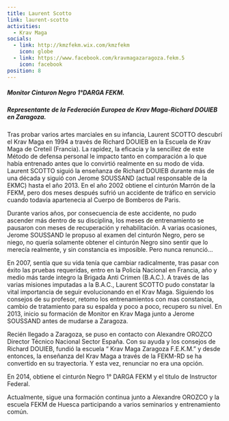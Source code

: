 ```yaml
---
title: Laurent Scotto
link: laurent-scotto
activities:
  - Krav Maga
socials:
  - link: http://kmzfekm.wix.com/kmzfekm
    icon: globe
  - link: https://www.facebook.com/kravmagazaragoza.fekm.5
    icon: facebook
position: 8
---
```

<h5>Monitor Cinturon Negro 1°DARGA FEKM.</h5>
<h5>Representante de la Federación Europea de Krav Maga-Richard DOUIEB en Zaragoza.</h5>

<p>Tras probar varios artes marciales en su infancia, Laurent SCOTTO descubrí el
Krav Maga en 1994 a través de Richard DOUIEB en la Escuela de Krav Maga de
Creteil (Francia).
La rapidez, la eficacia y la sencillez de este Método de defensa personal le
impacto tanto en comparación a lo que había entrenado antes que lo convirtió
realmente en su modo de vida.
Laurent SCOTTO siguió la enseñanza de Richard DOUIEB durante más de una década y
siguió con Jerome SOUSSAND (actual responsable de la EKMC) hasta el año 2013.
En el año 2002 obtiene el cinturón Marrón de la FEKM, pero dos meses después
sufrió un accidente de tráfico en servicio cuando todavía apartenecia al Cuerpo
de Bomberos de Paris.</p>

<p>Durante varios años, por consecuencia de este accidente, no pudo ascender más
dentro de su disciplina, los meses de entrenamiento se pausaron con meses de
recuperación y rehabilitación.
A varias ocasiones, Jerome SOUSSAND le propuso al examen del cinturón Negro,
pero se niego, no quería solamente obtener el cinturón Negro sino sentir que lo
merecía realmente, y sin constancia es imposible.
Pero nunca renunció...</p>

<p>En 2007, sentía que su vida tenía que cambiar radicalmente, tras pasar con éxito
las pruebas requeridas, entro en la Policía Nacional en Francia, año y medio más
tarde integro la Brigada Anti Crimen (B.A.C.).
A través de las varias misiones imputadas a la B.A.C., Laurent SCOTTO pudo
constatar la vital importancia de seguir evolucionando en el Krav Maga.
Siguiendo los consejos de su profesor, retomo los entrenamientos con mas
constancia, cambio de tratamiento para su espalda y poco a poco, recupero su
nivel.
En 2013, inicio su formación de Monitor en Krav Maga junto a Jerome SOUSSAND
antes de mudarse a Zaragoza.</p>

<p>Recién llegado a Zaragoza, se puso en contacto con Alexandre OROZCO Director
Técnico Nacional Sector España.
Con su ayuda y los consejos de Richard DOUIEB, fundió la escuela “ Krav Maga
Zaragoza F.E.K.M.” y desde entonces, la enseñanza del Krav Maga a través de la
FEKM-RD se ha convertido en su trayectoria.
Y esta vez, renunciar no era una opción.</p>

<p>En 2014, obtiene el cinturón Negro 1° DARGA FEKM y el titulo de Instructor
Federal.</p>

<p>Actualmente, sigue una formación continua junto a Alexandre OROZCO y la escuela
FEKM de Huesca participando a varios seminarios y entrenamiento común.</p>
